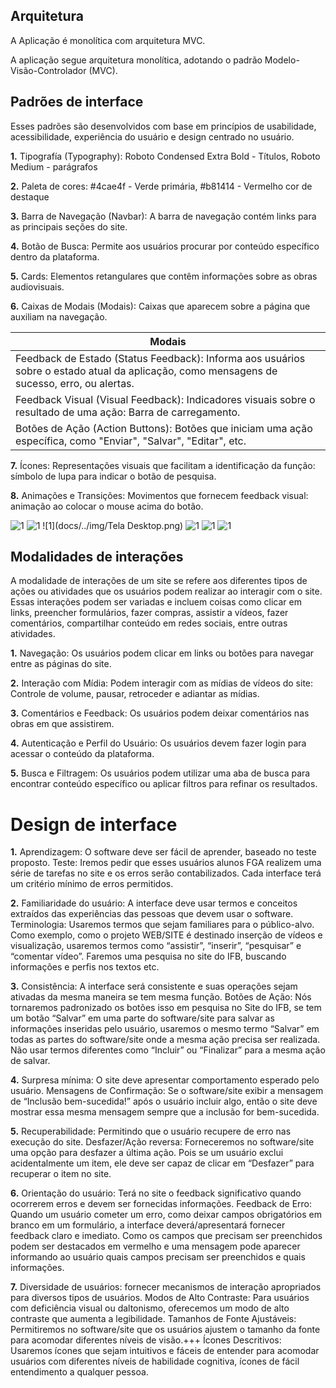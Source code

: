## Arquitetura
A Aplicação é monolítica com arquitetura MVC.

A aplicação segue arquitetura monolítica, adotando o padrão Modelo-Visão-Controlador (MVC).

## Padrões de interface

Esses padrões são desenvolvidos com base em princípios de usabilidade, acessibilidade, experiência do usuário e design centrado no usuário.

**1.** Tipografía (Typography): Roboto Condensed Extra Bold - Títulos, Roboto Medium - parágrafos

**2.** Paleta de cores: #4cae4f - Verde primária, #b81414 - Vermelho cor de destaque

**3.** Barra de Navegação (Navbar): A barra de navegação contém links para as principais seções do site.

**4.** Botão de Busca: Permite aos usuários procurar por conteúdo específico dentro da plataforma.

**5.** Cards: Elementos retangulares que contêm informações sobre as obras audiovisuais.

**6.** Caixas de Modais (Modais): Caixas que aparecem sobre a página que auxiliam na navegação.

|Modais|
|------------------|
|Feedback de Estado (Status Feedback): Informa aos usuários sobre o estado atual da aplicação, como mensagens de sucesso, erro, ou alertas.|
|Feedback Visual (Visual Feedback): Indicadores visuais sobre o resultado de uma ação: Barra de carregamento.|
|Botões de Ação (Action Buttons): Botões que iniciam uma ação específica, como "Enviar", "Salvar", "Editar", etc.|

**7.** Ícones: Representações visuais que facilitam a identificação da função: símbolo de lupa para indicar o botão de pesquisa.

**8.** Animações e Transições: Movimentos que fornecem feedback visual: animação ao colocar o mouse acima do botão.

![1](docs/../img/Padroes.png)
![1](docs/../img/Components.png)
![1](docs/../img/Tela Desktop.png)
![1](docs/../img/desktopfilter.png)
![1](docs/../img/android1.png)
![1](docs/../img/android2.png)

## Modalidades de interações

A modalidade de interações de um site se refere aos diferentes tipos de ações ou atividades que os usuários podem realizar ao interagir com o site. Essas interações podem ser variadas e incluem coisas como clicar em links, preencher formulários, fazer compras, assistir a vídeos, fazer comentários, compartilhar conteúdo em redes sociais, entre outras atividades.

**1.** Navegação: Os usuários podem clicar em links ou botões para navegar entre as páginas do site.

**2.** Interação com Mídia: Podem interagir com as mídias de vídeos do site: Controle de volume, pausar, retroceder e adiantar as mídias.

**3.** Comentários e Feedback: Os usuários podem deixar comentários nas obras em que assistirem.

**4.** Autenticação e Perfil do Usuário: Os usuários devem fazer login para acessar o conteúdo da plataforma.

**5.** Busca e Filtragem: Os usuários podem utilizar uma aba de busca para encontrar conteúdo específico ou aplicar filtros para refinar os resultados.

# Design de interface
**1.** Aprendizagem: O software deve ser fácil de aprender, baseado no teste proposto.
   Teste: Iremos pedir que esses usuários alunos FGA realizem uma  série de tarefas no site e os erros serão contabilizados. Cada interface terá um critério mínimo de erros permitidos.    

**2.** Familiaridade do usuário:  A interface deve usar termos e conceitos extraídos das experiências das pessoas que devem usar o software.                
   Terminologia: Usaremos termos que sejam familiares para o público-alvo. Como exemplo, como o projeto WEB/SITE é destinado inserção de vídeos e visualização, usaremos termos como “assistir”, “inserir”, “pesquisar” e “comentar vídeo”. Faremos uma pesquisa no site do IFB, buscando informações e perfis nos textos etc.   

**3.** Consistência: A interface será consistente e suas operações sejam ativadas da mesma maneira se tem mesma função.
   Botões de Ação: Nós tornaremos padronizado os botões isso em pesquisa no Site do IFB, se tem um botão “Salvar” em uma parte do software/site para salvar as informações inseridas pelo usuário, usaremos o mesmo termo “Salvar” em todas as partes do software/site onde a mesma ação precisa ser realizada. Não usar termos diferentes como “Incluir” ou “Finalizar” para a mesma ação de salvar.   

**4.** Surpresa mínima:  O site deve apresentar comportamento esperado pelo usuário.
   Mensagens de Confirmação: Se o software/site exibir a mensagem de “Inclusão bem-sucedida!” após o usuário incluir algo, então o site deve mostrar essa mesma mensagem sempre que a inclusão for bem-sucedida.    

**5.** Recuperabilidade: Permitindo que o usuário recupere de erro nas execução do site.
   Desfazer/Ação reversa: Forneceremos no software/site uma opção para desfazer a última ação. Pois se um usuário exclui acidentalmente um item, ele deve ser capaz de clicar em “Desfazer” para recuperar o item no site.  

**6.** Orientação do usuário: Terá no site o feedback significativo quando ocorrerem erros e devem ser fornecidas informações.
   Feedback de Erro: Quando um usuário cometer um erro, como deixar campos obrigatórios em branco em um formulário, a interface deverá/apresentará fornecer feedback claro e imediato. Como os campos que precisam ser preenchidos podem ser destacados em vermelho e uma mensagem pode aparecer informando ao usuário quais campos precisam ser preenchidos e quais informações.   

**7.** Diversidade de usuários: fornecer mecanismos de interação apropriados para diversos tipos de usuários.
   Modos de Alto Contraste: Para usuários com deficiência visual ou daltonismo, oferecemos um modo de alto contraste que aumenta a legibilidade.
   Tamanhos de Fonte Ajustáveis: Permitiremos no software/site que os usuários ajustem o tamanho da fonte para acomodar diferentes níveis de visão.+++
   Ícones Descritivos: Usaremos ícones que sejam intuitivos e fáceis de entender para acomodar usuários com diferentes níveis de habilidade cognitiva, ícones de fácil entendimento a qualquer pessoa.  

